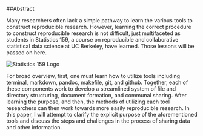 ##Abstract

Many researchers often lack a simple pathway to learn the various tools to construct reproducible research.  However, learning the correct procedure to construct reproducible research is not difficult, just multifaceted as students in Statistics 159, a course on reproducible and collaborative statistical data science at UC Berkeley, have learned. Those lessons will be passed on here.  

![Statistics 159 Logo](https://raw.githubusercontent.com/ucb-stat159/stat159-fall-2016/master/projects/proj01/images/stat159-logo.png)

For broad overview, first, one must learn how to utilize tools including terminal, markdown, pandoc, makefile, git, and github. Together, each of these components work to develop a streamlined system of file and directory structuring, document formation, and communal sharing.  After learning the purpose, and then, the methods of utilizing each tool researchers can then work towards more easily reproducible research.  In this paper, I will attempt to clarify the explicit purpose of the aforementioned tools and discuss the steps and challenges in the process of sharing data and other information. 
